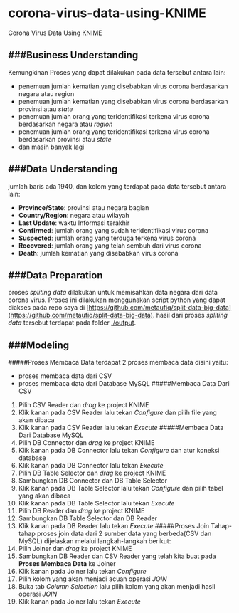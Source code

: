 # corona-virus-data-using-KNIME
Corona Virus Data Using KNIME


###Business Understanding
----------

Kemungkinan Proses yang dapat dilakukan pada data tersebut antara lain:
- penemuan jumlah kematian yang disebabkan virus corona berdasarkan negara atau region
- penemuan jumlah kematian yang disebabkan virus corona berdasarkan provinsi atau *state*
- penemuan jumlah orang yang teridentifikasi terkena virus corona berdasarkan negara atau *region*
- penemuan jumlah orang yang teridentifikasi terkena virus corona berdasarkan provinsi atau *state*
- dan masih banyak lagi 

###Data Understanding
----------

jumlah baris ada 1940, dan kolom yang terdapat pada data tersebut antara lain:
- **Province/State**: provinsi atau negara bagian
- **Country/Region**: negara atau wilayah
- **Last Update**: waktu Informasi terakhir
- **Confirmed**: jumlah orang yang sudah teridentifikasi virus corona
- **Suspected**: jumlah orang yang terduga terkena virus corona
- **Recovered**: jumlah orang yang telah sembuh dari virus corona
- **Death**: jumlah kematian yang disebabkan virus corona

###Data Preparation
----------

proses *spliting data* dilakukan untuk memisahkan data negara dari data corona virus. Proses ini dilakukan menggunakan script python yang dapat diakses pada repo saya di [https://github.com/metaufiq/split-data-big-data](https://github.com/metaufiq/split-data-big-data). hasil dari proses  *spliting data* tersebut terdapat pada folder [./output](https://github.com/metaufiq/split-data-big-data/tree/master/output).

###Modeling
----------

#####Proses Membaca Data
terdapat 2 proses membaca data disini yaitu:
- proses membaca data dari CSV
- proses membaca data dari Database MySQL
#####Membaca Data Dari CSV

1.  Pilih CSV Reader dan *drag* ke project KNIME
2.  Klik kanan pada CSV Reader lalu tekan *Configure*  dan pilih file yang akan dibaca
3.  Klik kanan pada CSV Reader lalu tekan *Execute*
#####Membaca Data Dari Database MySQL
1. Pilih DB Connector dan *drag* ke project KNIME
2. Klik kanan pada DB Connector lalu tekan *Configure*  dan atur koneksi database
3. Klik kanan pada DB Connector lalu tekan *Execute*
4. Pilih DB Table Selector dan *drag* ke project KNIME
5. Sambungkan DB Connector dan DB Table Selector
6. Klik kanan pada DB Table Selector lalu tekan *Configure*  dan pilih tabel yang akan dibaca
7. Klik kanan pada DB Table Selector lalu tekan *Execute*
8. Pilih DB Reader dan *drag* ke project KNIME
10. Sambungkan DB Table Selector dan DB Reader
11. Klik kanan pada DB Reader lalu tekan *Execute*
#####Proses Join
Tahap-tahap proses join data dari 2 sumber data yang berbeda(CSV dan MySQL) dijelaskan melalui langkah-langkah berikut:
1.  Pilih Joiner dan *drag* ke project KNIME
2. Sambungkan DB Reader dan CSV Reader yang telah kita buat pada **Proses Membaca Data** ke Joiner
3. Klik kanan pada Joiner lalu tekan *Configure* 
4. Pilih kolom yang akan menjadi acuan operasi *JOIN*
5. Buka tab *Column Selection* lalu pilih kolom yang akan menjadi hasil operasi *JOIN*
6. Klik kanan pada Joiner lalu tekan *Execute*




 